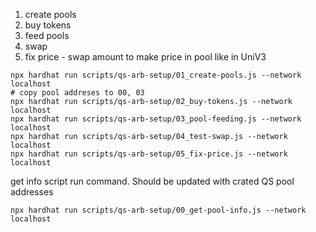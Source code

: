 1. create pools
2. buy tokens
3. feed pools
4. swap
5. fix price - swap amount to make price in pool like in UniV3



```
npx hardhat run scripts/qs-arb-setup/01_create-pools.js --network localhost
# copy pool addreses to 00, 03
npx hardhat run scripts/qs-arb-setup/02_buy-tokens.js --network localhost
npx hardhat run scripts/qs-arb-setup/03_pool-feeding.js --network localhost
npx hardhat run scripts/qs-arb-setup/04_test-swap.js --network localhost
npx hardhat run scripts/qs-arb-setup/05_fix-price.js --network localhost
```

get info script run command. Should be updated with crated QS pool addresses
```
npx hardhat run scripts/qs-arb-setup/00_get-pool-info.js --network localhost
```
